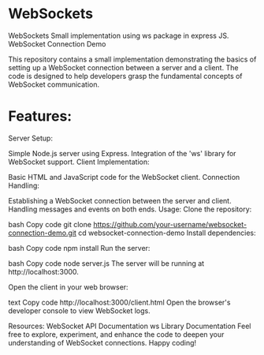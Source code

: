 # WebSockets
WebSockets Small implementation using ws package in express JS.
WebSocket Connection Demo

This repository contains a small implementation demonstrating the basics of setting up a WebSocket connection between a server and a client. The code is designed to help developers grasp the fundamental concepts of WebSocket communication.

# Features:
Server Setup:

Simple Node.js server using Express.
Integration of the 'ws' library for WebSocket support.
Client Implementation:

Basic HTML and JavaScript code for the WebSocket client.
Connection Handling:

Establishing a WebSocket connection between the server and client.
Handling messages and events on both ends.
Usage:
Clone the repository:

bash
Copy code
git clone https://github.com/your-username/websocket-connection-demo.git
cd websocket-connection-demo
Install dependencies:

bash
Copy code
npm install
Run the server:

bash
Copy code
node server.js
The server will be running at http://localhost:3000.

Open the client in your web browser:

text
Copy code
http://localhost:3000/client.html
Open the browser's developer console to view WebSocket logs.

Resources:
WebSocket API Documentation
ws Library Documentation
Feel free to explore, experiment, and enhance the code to deepen your understanding of WebSocket connections. Happy coding!
